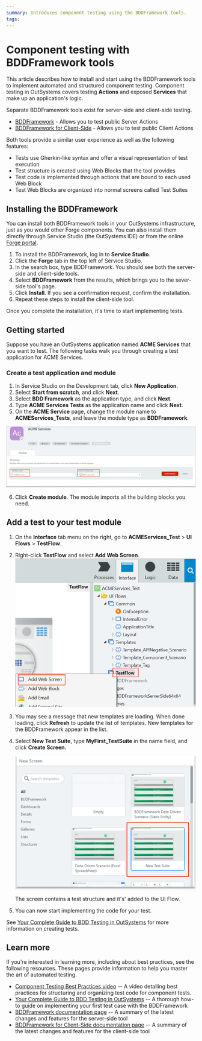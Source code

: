 ```yaml
---
summary: Introduces component testing using the BDDFramework tools.
tags: 
---
```


# Component testing with BDDFramework tools
 
This article describes how to install and start using the BDDFramework tools to implement automated and structured component testing. Component testing in OutSystems covers testing **Actions** and exposed **Services** that make up an application's logic. 

 Separate BDDFramework tools exist for server-side and client-side testing. 

* [BDDFramework](https://www.outsystems.com/forge/Component_Documentation.aspx?ProjectId=1201&ProjectName=bddframework) - Allows you to test public Server Actions
* [BDDFramework for Client-Side](https://www.outsystems.com/forge/component-overview/10917/bddframework-client-side) - Allows you to test public Client Actions


Both tools provide a similar user experience as well as the following features:
* Tests use Gherkin-like syntax and offer a visual representation of test execution
* Test structure is created using Web Blocks that the tool provides
* Test code is implemented through actions that are bound to each used Web Block
* Test Web Blocks are organized into normal screens called Test Suites

## Installing the BDDFramework
You can install both BDDFramework tools in your OutSystems infrastructure, just as you would other Forge components. You can also install them directly through Service Studio (the OutSystems IDE) or from the online [Forge portal](https://www.outsystems.com/forge/).

1. To install the BDDFramework, log in to **Service Studio**.
2. Click the **Forge** tab in the top left of Service Studio.
3. In the search box, type BDDFramework. You should see both the server-side and client-side tools.
4. Select **BDDFramework** from the results, which brings you to the sever-side tool's page.
5. Click **Install**. If you see a confirmation request, confirm the installation.
6. Repeat these steps to install the client-side tool.

Once you complete the installation, it's time to start implementing tests.

## Getting started 

Suppose you have an OutSystems application named **ACME Services** that you want to test. The following tasks walk you through creating a test application for ACME Services.

### Create a test application and module
1. In Service Studio on the Development tab, click **New Application**.
2. Select **Start from scratch**, and click **Next**.
3. Select **BDD Framework** as the application type, and click **Next**.
4. Type **ACME Services Tests** as the application name and click **Next**.
5. On the **ACME Service** page, change the module name to **ACMEServices_Tests**, and leave the module type as **BDDFramework**.

![](images/create-bdd-module.png)

6. Click **Create module**. The module imports all the building blocks you need.

## Add a test to your test module
1. On the **Interface** tab menu on the right, go to **ACMEServices_Test** > **UI Flows** > **TestFlow**.  

2. Right-click **TestFlow** and select **Add Web Screen**.
    ![](images/testflow-1.png)

3. You may see a message that new templates are loading. When done loading, click **Refresh** to update the list of templates. New templates for the BDDFramework appear in the list.

4. Select **New Test Suite**, type **MyFirst_TestSuite** in the name field, and click **Create Screen.**
 
     ![](images/new-test-suite.png)

    The screen contains a test structure and it's' added to the UI Flow.

12. You can now start implementing the code for your test. 

See [Your Complete Guide to BDD Testing in OutSystems] for more information on creating tests.


## Learn more

If you're interested in learning more, including about best practices, see the following resources. These pages provide information to help you master the art of automated testing.

* [Component Testing Best Practices video] -- A video detailing best practices for structuring and organizing test code for component tests.
* [Your Complete Guide to BDD Testing in OutSystems] -- A thorough how-to guide on implementing your first test case with the BDDFramework 
* [BDDFramework documentation page] -- A summary of the latest changes and features for the server-side tool
* [BDDFramework for Client-Side documentation page] -- A summary of the latest changes and features for the client-side tool


[Forge portal]: https://www.outsystems.com/forge/

[BDDFramework]: https://www.outsystems.com/forge/component-overview/1201/bddframework
[BDDFramework for Client-Side]: https://www.outsystems.com/forge/component-overview/10917/bddframework-client-side

[Your Complete Guide to BDD Testing in Outsystems]: https://www.outsystems.com/blog/posts/bdd-testing/
[Component Testing Best Practices video]: https://www.outsystems.com/training/courses/180/component-testing/?LearningPathId=10

[BDDFramework documentation page]: https://www.outsystems.com/forge/Component_Documentation.aspx?ProjectId=1201&ProjectName=bddframework
[BDDFramework for Client-Side documentation page]: https://www.outsystems.com/forge/Component_Documentation.aspx?ProjectId=10917&ProjectName=bddframework-client-side
